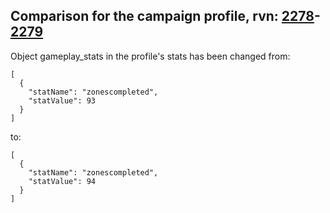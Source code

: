 ## Comparison for the campaign profile, rvn: [2278](https://github.com/PRO100KatYT/FortniteProfileRevisions/tree/main/profiles/campaign/2278%20campaign.json)-[2279](https://github.com/PRO100KatYT/FortniteProfileRevisions/tree/main/profiles/campaign/2279%20campaign.json)

Object gameplay_stats in the profile's stats has been changed from:

```
[
  {
    "statName": "zonescompleted",
    "statValue": 93
  }
]
```

to:

```
[
  {
    "statName": "zonescompleted",
    "statValue": 94
  }
]
```

<br><br>
